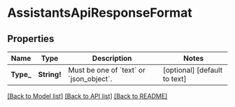 # AssistantsApiResponseFormat

## Properties
Name | Type | Description | Notes
------------ | ------------- | ------------- | -------------
**Type_** | **String!** | Must be one of &#x60;text&#x60; or &#x60;json_object&#x60;. | [optional] [default to text]

[[Back to Model list]](../README.md#documentation-for-models) [[Back to API list]](../README.md#documentation-for-api-endpoints) [[Back to README]](../README.md)


